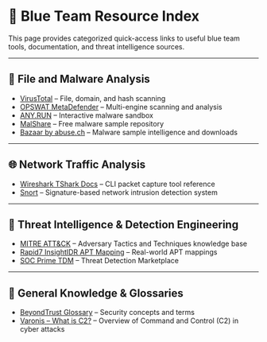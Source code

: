 # 🧰 Blue Team Resource Index

This page provides categorized quick-access links to useful blue team tools, documentation, and threat intelligence sources.

---

## 🔬 File and Malware Analysis

* [VirusTotal](https://www.virustotal.com/gui/) – File, domain, and hash scanning
* [OPSWAT MetaDefender](https://metadefender.opswat.com/?lang=en) – Multi-engine scanning and analysis
* [ANY.RUN](https://app.any.run/tasks/a66178de-7596-4a05-945d-704dbf6b3b90) – Interactive malware sandbox
* [MalShare](https://malshare.com/) – Free malware sample repository
* [Bazaar by abuse.ch](https://bazaar.abuse.ch/) – Malware sample intelligence and downloads

---

## 🌐 Network Traffic Analysis

* [Wireshark TShark Docs](https://www.wireshark.org/docs/wsug_html_chunked/AppToolstshark.html) – CLI packet capture tool reference
* [Snort](https://www.snort.org/) – Signature-based network intrusion detection system

---

## 🧠 Threat Intelligence & Detection Engineering

* [MITRE ATT\&CK](https://attack.mitre.org/) – Adversary Tactics and Techniques knowledge base
* [Rapid7 InsightIDR APT Mapping](https://docs.rapid7.com/insightidr/apt-groups/#apt27) – Real-world APT mappings
* [SOC Prime TDM](https://tdm.socprime.com/) – Threat Detection Marketplace

---

## 📖 General Knowledge & Glossaries

* [BeyondTrust Glossary](https://www.beyondtrust.com/resources/glossary) – Security concepts and terms
* [Varonis – What is C2?](https://www.varonis.com/blog/what-is-c2) – Overview of Command and Control (C2) in cyber attacks
